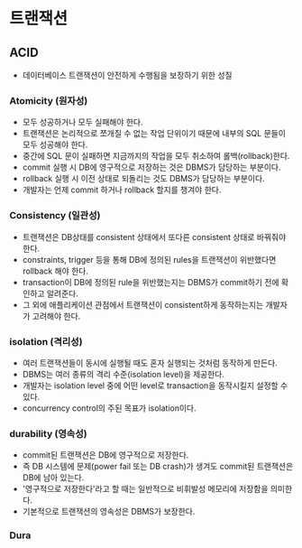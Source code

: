 # 트랜잭션
## ACID
* 데이터베이스 트랜잭션이 안전하게 수행됨을 보장하기 위한 성질

### Atomicity (원자성)
* 모두 성공하거나 모두 실패해야 한다.
* 트랜잭션은 논리적으로 쪼개질 수 없는 작업 단위이기 때문에 내부의 SQL 문들이 모두 성공해야 한다.
* 중간에 SQL 문이 실패하면 지금까지의 작업을 모두 취소하여  롤백(rollback)한다.
* commit 실행 시 DB에 영구적으로 저장하는 것은 DBMS가 담당하는 부분이다.
* rollback 실행 시 이전 상태로 되돌리는 것도 DBMS가 담당하는 부분이다.
* 개발자는 언제 commit 하거나 rollback 할지를 챙겨야 한다.

### Consistency (일관성)
* 트랜잭션은 DB상태를 consistent 상태에서 또다른 consistent 상태로 바꿔줘야 한다.
* constraints, trigger 등을 통해 DB에 정의된 rules을 트랜잭션이 위반했다면 rollback 해야 한다.
* transaction이 DB에 정의된 rule을 위반했는지는 DBMS가 commit하기 전에 확인하고 알려준다.
* 그 외에 애플리케이션 관점에서 트랜잭션이 consistent하게 동작하는지는 개발자가 고려해야 한다.

### isolation (격리성)
* 여러 트랜잭션들이 동시에 실행될 때도 혼자 실행되는 것처럼 동작하게 만든다.
* DBMS는 여러 종류의 격리 수준(isolation level)을 제공한다.
* 개발자는 isolation level 중에 어떤 level로 transaction을 동작시킬지 설정할 수 있다.
* concurrency control의 주된 목표가 isolation이다.

### durability (영속성)
* commit된 트랜잭션은 DB에 영구적으로 저장한다.
* 즉 DB 시스템에 문제(power fail 또는 DB crash)가 생겨도 commit된 트랜잭션은 DB에 남아 있는다.
* '영구적으로 저장한다'라고 할 때는 일반적으로 비휘발성 메모리에 저장함을 의미한다.
* 기본적으로 트랜잭션의 영속성은 DBMS가 보장한다.


### Dura
